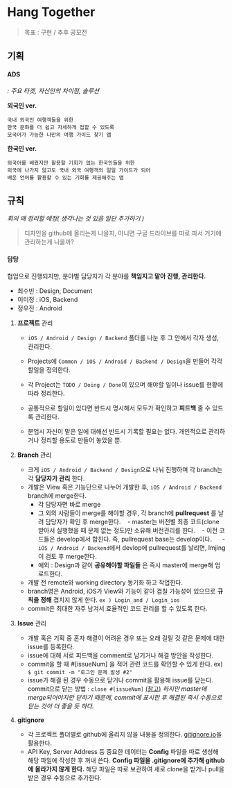 # Hang Together

> 목표 : 구현 / 추후 공모전 

## 기획
#### ADS
*: 주요 타겟, 자신만의 차이점, 솔루션*

**외국인 ver.**
```
국내 외국인 여행객들을 위한
한국 문화를 더 쉽고 자세하게 접할 수 있도록
모국어가 가능한 나만의 여행 가이드 찾기 앱
```

**한국인 ver.**
```
외국어를 배웠지만 활용할 기회가 없는 한국인들을 위한
외국에 나가지 않고도 국내 외국 여행객의 일일 가이드가 되어
배운 언어를 활용할 수 있는 기회를 제공해주는 앱
```

## 규칙
*회의 때 정리할 예정( 생각나는 것 있음 일단 추가하기 )*

> 디자인을 github에 올리는게 나을지, 아니면 구글 드라이브를 따로 파서 거기에 관리하는게 나을까?

#### 담당
협업으로 진행되지만, 분야별 담당자가 각 분야를 **책임지고 맡아 진행, 관리한다.**

- 최수빈 : Design, Document
- 이미정 : iOS, Backend
- 정우진 : Android

1. **프로젝트** 관리
    - `iOS / Android / Design / Backend` 폴더를 나눈 후 그 안에서 각자 생성, 관리한다.

    - Projects에 `Common / iOS / Android / Backend / Design`을 만들어 각각 할일을 정의한다.

    - 각 Project는 `TODO / Doing / Done`이 있으며 해야할 일이나 issue를 현황에 따라 정리한다.

    - 공통적으로 할일이 있다면 반드시 명시해서 모두가 확인하고 **피드백** 줄 수 있드록 관리한다.

    - 분업시 자신이 맡은 일에 대해선 반드시 기록할 필요는 없다.
      개인적으로 관리하거나 정리할 용도로 만들어 놓았을 뿐.
      
2. **Branch** 관리
    - 크게 `iOS / Android / Backend / Design`으로 나눠 진행하며 각 branch는 각 **담당자가 관리** 한다.
    - 개발은 View 혹은 기능단으로 나누어 개발한 후, `iOS / Android / Backend` branch에 merge한다.
      - 각 담당자면 바로 merge
      - 그 외의 사람들이 merge를 해야할 경우, 각 branch에 **pullrequest** 를 날려 담당자가 확인 후 merge한다.
    - master는 버전별 최종 코드(clone 받아서 실행했을 때 문제 없는 정도)만 소유해 버전관리를 한다. 
    - 이전 코드들은 develop에서 합친다. 즉, pullrequest base는 develop이다.
      - `iOS / Android / Backend`에서 devlop에 pullrequest를 날리면, lmjing이 검토 후 merge한다.
      -  예외 : Design과 같이 **공유해야할 파일들** 은 즉시 master에 merge해 업로드한다.
    - 개발 전 remote와 working directory 동기화 하고 작업한다.
    - branch명은 Android, iOS가 View와 기능이 같아 겹칠 가능성이 있으므로 **규칙을 정해** 겹치지 않게 한다.
      `ex ) Login_and / Login_ios`
    - commit은 최대한 자주 남겨서 효율적인 코드 관리를 할 수 있도록 한다.

3. **Issue** 관리

    - 개발 혹은 기획 중 혼자 해결이 어려운 경우 또는 오래 걸릴 것 같은 문제에 대한 issue를 등록한다.
    - issue에 대해 서로 피드백을 comment로 남기거나 해결 방안을 작성한다.
    - commit을 할 때 #[issueNum] 을 적어 관련 코드를 확인할 수 있게 한다.
      ex) `$ git commit -m "로그인 문제 발생 #2"`
    - issue가 해결 된 경우 수동으로 닫거나 commit을 활용해 issue를 닫는다.
      commit으로 닫는 방법 : `close #[issueNum]` [(참고)](http://minsone.github.io/git/github-commits-closing-issues-via-commit-messages)
      *하지만 master에 merge되어야지만 닫히기 때문에, commit에 표시한 후 해결된 즉시 수동으로 닫는 것이 더 좋을 듯 하다.*

4. **gitignore**
    - 각 프로젝트 폴더별로 github에 올리지 않을 내용을 정의한다.
      [gitignore.io](https://www.gitignore.io/)을 활용한다.
    - API Key, Server Address 등 중요한 데이터는 **Config** 파일을 따로 생성해 해당 파일에 작성한 후 꺼내 쓴다.
      **Config 파일을 .gitignore에 추가해 github에 올라가지 않게 한다.**
      해당 파일은 따로 보관하여 새로 clone을 받거나 pull을 받은 경우 수동으로 추가한다.

